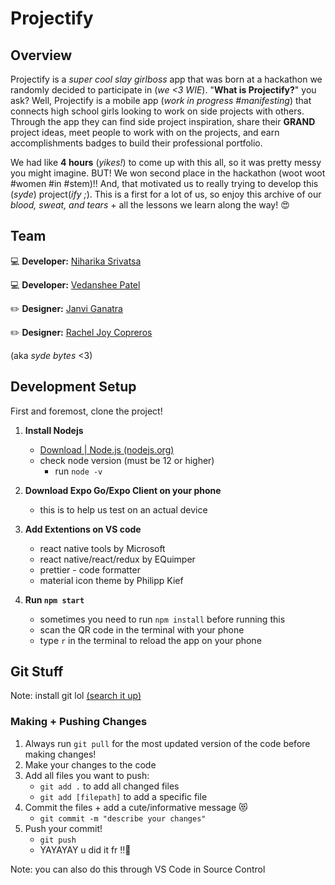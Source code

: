 # Projectify

## Overview
Projectify is a *super cool slay girlboss* app that was born at a hackathon we randomly decided to participate in (*we <3 WIE*). 
"**What is Projectify?**" you ask? Well, Projectify is a mobile app (*work in progress #manifesting*) that connects high school girls 
looking to work on side projects with others. Through the app they can find side project inspiration, share their **GRAND** project
ideas, meet people to work with on the projects, and earn accomplishments badges to build their professional portfolio.

We had like **4 hours** (*yikes!*) to come up with this all, so it was pretty messy you might imagine. BUT! We won second place in
the hackathon (woot woot #women #in #stem)!! And, that motivated us to really trying to develop this (*syde*) project(*ify ;*). This 
is a first for a lot of us, so enjoy this archive of our *blood, sweat, and tears* + all the lessons we learn along the way! 😍

## Team
💻 **Developer:** [Niharika Srivatsa](https://github.com/niharikasrivatsa)  

💻 **Developer:** [Vedanshee Patel](https://github.com/vedansheepatel)

✏️ **Designer:** [Janvi Ganatra](https://github.com/janviganatra)

✏️ **Designer:** [Rachel Joy Copreros](https://github.com/rjoyc)

(aka *syde bytes* <3)

## Development Setup
First and foremost, clone the project!

1) **Install Nodejs**
    - [Download | Node.js (nodejs.org)](https://nodejs.org/en/download/) 
    - check node version (must be 12 or higher) 
        -  run `node -v`

2) **Download Expo Go/Expo Client on your phone**
    - this is to help us test on an actual device 

3) **Add Extentions on VS code**
    - react native tools by Microsoft
    - react native/react/redux by EQuimper
    - prettier - code formatter
    - material icon theme by Philipp Kief

4) **Run `npm start`**
    - sometimes you need to run `npm install` before running this
    - scan the QR code in the terminal with your phone
    - type `r` in the terminal to reload the app on your phone

## Git Stuff
Note: install git lol [(search it up)](https://git-scm.com/book/en/v2/Getting-Started-Installing-Git)
### Making + Pushing Changes
1) Always run `git pull` for the most updated version of the code before making changes!
2) Make your changes to the code
3) Add all files you want to push: 
    - `git add .` to add all changed files
    - `git add [filepath]` to add a specific file
4) Commit the files + add a cute/informative message 😻
    - `git commit -m "describe your changes"`
5) Push your commit!
    - `git push`
    - YAYAYAY u did it fr ‼️🎉

Note: you can also do this through VS Code in Source Control
